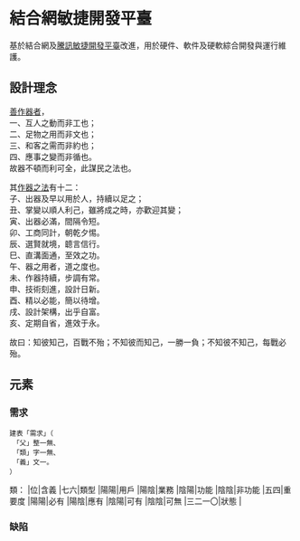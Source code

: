 # 結合網敏捷開發平臺
基於結合網及[騰訊敏捷開發平臺](https://www.tapd.cn/)改進，用於硬件、軟件及硬軟綜合開發與運行維護。
## 設計理念
[善作器者](https://agilemanifesto.org/iso/zhcht/manifesto.html)，\
一、互人之動而非工也；\
二、足物之用而非文也；\
三、和客之需而非約也；\
四、應事之變而非循也。\
故器不頓而利可全，此謀民之法也。

其[作器之法](https://agilemanifesto.org/iso/zhcht/principles.html)有十二： \
子、出器及早以用於人，持續以足之；\
丑、掌變以順人利己，雖將成之時，亦歡迎其變；\
寅、出器必滿，間隔令短。\
卯、工商同計，朝乾夕惕。\
辰、選賢就境，聼言信行。\
巳、直溝面通，至效之功。\
午、器之用者，道之度也。\
未、作器持續，步調有常。\
申、技術刻進，設計日新。\
酉、精以必能，簡以待增。\
戌、設計架構，出乎自富。\
亥、定期自省，進效于永。

故曰：知彼知己，百戰不殆；不知彼而知己，一勝一負；不知彼不知己，每戰必殆。
## 元素
### 需求
```
建表「需求」（
　「父」整一無、
　「類」字一無、
　「義」文一。
）
```
類：
|位|含義
|七六|類型
|陽陽|用戶
|陽陰|業務
|陰陽|功能
|陰陰|非功能
|五四|重要度
|陽陽|必有
|陽陰|應有
|陰陽|可有
|陰陰|可無
|三二一〇|狀態
|
### 缺陷
